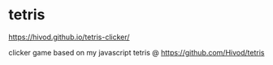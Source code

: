 # tetris
https://hivod.github.io/tetris-clicker/

clicker game based on my javascript tetris @ https://github.com/Hivod/tetris